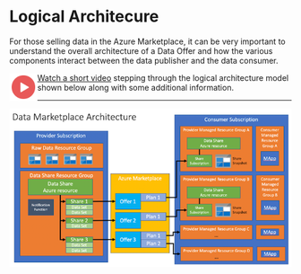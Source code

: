 # Logical Architecure

For those selling data in the Azure Marketplace, it can be very important to understand the overall architecture of a Data Offer and how the various components interact between the data publisher and the data consumer.

<a href="https://youtu.be/oVL2-gHzJCQ"><img src="./images/Video.png" width="50" style="display:inline-block;" align="left"></a>

[Watch a short video](https://youtu.be/oVL2-gHzJCQ) stepping through the logical architecture model shown below along with some additional information.

---

![Logical Architecture](./images/02.png)
